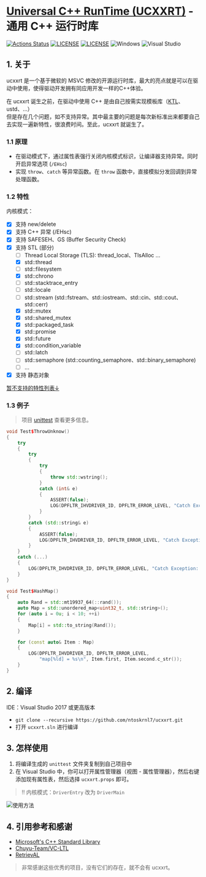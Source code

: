 # [Universal C++ RunTime (UCXXRT)](https://github.com/mirokaku/ucxxrt) - 通用 C++ 运行时库

[![Actions Status](https://github.com/MiroKaku/ucxxrt/workflows/CI/badge.svg)](https://github.com/MiroKaku/ucxxrt/actions)
[![LICENSE](https://img.shields.io/badge/license-MIT-blue.svg)](https://github.com/MiroKaku/ucxxrt/blob/master/LICENSE)
[![LICENSE](https://img.shields.io/badge/license-Anti%20996-blue.svg)](https://github.com/996icu/996.ICU/blob/master/LICENSE)
![Windows](https://img.shields.io/badge/Windows-7+-orange.svg)
![Visual Studio](https://img.shields.io/badge/Visual%20Studio-2017-purple.svg)

## 1. 关于

ucxxrt 是一个基于微软的 MSVC 修改的开源运行时库，最大的亮点就是可以在驱动中使用，使得驱动开发拥有同应用开发一样的C++体验。

在 ucxxrt 诞生之前，在驱动中使用 C++ 是由自己按需实现模板库（[KTL](https://github.com/MeeSong/KTL)、ustd、...）  
但是存在几个问题，如不支持异常。其中最主要的问题是每次新标准出来都要自己去实现一遍新特性，很浪费时间。至此，ucxxrt 就诞生了。

### 1.1 原理

* 在驱动模式下，通过属性表强行关闭内核模式标识，让编译器支持异常。同时开启异常选项 (`/EHsc`)
* 实现 `throw`、`catch` 等异常函数。在 `throw` 函数中，直接模拟分发回调到异常处理函数。

### 1.2 特性

内核模式：

* [x] 支持 new/delete
* [x] 支持 C++ 异常 (/EHsc)
* [x] 支持 SAFESEH、GS (Buffer Security Check)
* [x] 支持 STL (部分)
  * [ ] Thread Local Storage (TLS): thread_local、TlsAlloc ...
  * [x] std::thread
  * [ ] std::filesystem
  * [x] std::chrono
  * [ ] std::stacktrace_entry
  * [ ] std::locale
  * [ ] std::stream (std::fstream、std::iostream、std::cin、std::cout、std::cerr)
  * [x] std::mutex
  * [x] std::shared_mutex
  * [x] std::packaged_task
  * [x] std::promise
  * [x] std::future
  * [x] std::condition_variable
  * [ ] std::latch
  * [ ] std::semaphore (std::counting_semaphore、std::binary_semaphore)
  * [ ] ...
* [x] 支持 静态对象

[暂不支持的特性列表↓](#5-暂不支持的特性列表)

### 1.3 例子

> 项目 [unittest](https://github.com/MiroKaku/ucxxrt/blob/master/src/unittest.cpp) 查看更多信息。

```cpp
void Test$ThrowUnknow()
{
    try
    {
        try
        {
            try
            {
                throw std::wstring();
            }
            catch (int& e)
            {
                ASSERT(false);
                LOG(DPFLTR_IHVDRIVER_ID, DPFLTR_ERROR_LEVEL, "Catch Exception: %d\n", e);
            }
        }
        catch (std::string& e)
        {
            ASSERT(false);
            LOG(DPFLTR_IHVDRIVER_ID, DPFLTR_ERROR_LEVEL, "Catch Exception: %s\n", e.c_str());
        }
    }
    catch (...)
    {
        LOG(DPFLTR_IHVDRIVER_ID, DPFLTR_ERROR_LEVEL, "Catch Exception: ...\n");
    }
}

void Test$HashMap()
{
    auto Rand = std::mt19937_64(::rand());
    auto Map = std::unordered_map<uint32_t, std::string>();
    for (auto i = 0u; i < 10; ++i)
    {
        Map[i] = std::to_string(Rand());
    }

    for (const auto& Item : Map)
    {
        LOG(DPFLTR_IHVDRIVER_ID, DPFLTR_ERROR_LEVEL,
            "map[%ld] = %s\n", Item.first, Item.second.c_str());
    }
}
```

## 2. 编译

IDE：Visual Studio 2017 或更高版本

* `git clone --recursive https://github.com/ntoskrnl7/ucxxrt.git`
* 打开 `ucxxrt.sln` 进行编译

## 3. 怎样使用

1. 将编译生成的 `unittest` 文件夹复制到自己项目中
2. 在 Visual Studio 中，你可以打开属性管理器（视图 - 属性管理器），然后右键添加现有属性表，然后选择 `ucxxrt.props` 即可。

> !! 内核模式：`DriverEntry` 改为 `DriverMain`

![使用方法](../readme/use.zh-cn.gif)

## 4. 引用参考和感谢

* [Microsoft's C++ Standard Library](https://github.com/microsoft/stl)
* [Chuyu-Team/VC-LTL](https://github.com/Chuyu-Team/VC-LTL)
* [RetrievAL](https://github.com/SpoilerScriptsGroup/RetrievAL)

> 非常感谢这些优秀的项目，没有它们的存在，就不会有 ucxxrt。
